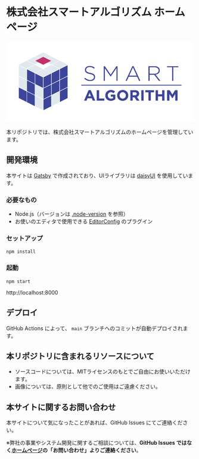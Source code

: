 # 株式会社スマートアルゴリズム ホームページ

![](./src/images/logo/landscape.png)

本リポジトリでは、株式会社スマートアルゴリズムのホームページを管理しています。

## 開発環境

本サイトは [Gatsby](https://www.gatsbyjs.com/) で作成されており、UIライブラリは [daisyUI](https://daisyui.com/) を使用しています。

### 必要なもの

- Node.js（バージョンは [.node-version](./.node-version) を参照）
- お使いのエディタで使用できる [EditorConfig](https://editorconfig.org/) のプラグイン

### セットアップ

```
npm install
```

### 起動

```
npm start
```

http://localhost:8000

## デプロイ

GitHub Actions によって、 `main` ブランチへのコミットが自動デプロイされます。

## 本リポジトリに含まれるリソースについて

- ソースコードについては、MITライセンスのもとでご自由にお使いいただけます。
- 画像については、原則として他でのご使用はご遠慮ください。

## 本サイトに関するお問い合わせ

本サイトについて気になったことがあれば、GitHub Issues にてご連絡ください。

※弊社の事業やシステム開発に関するご相談については、**GitHub Issues ではなく[ホームページ](https://smartalgorithm.co.jp)の「お問い合わせ」よりご連絡ください**。
